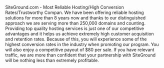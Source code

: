 SiteGround.com - Most Reliable Hosting/High Conversion Rates/Trustworthy Compan. We have been offering reliable hosting solutions for more than 8 years now and thanks to our distinguished approach we are serving more than 250,000 domains and counting. Providing top quality hosting services is just one of our competitive advantages and it helps us achieve extremely high customer acquisition and retention rates. Because of this, you will experience some of the highest conversion rates in the industry when promoting our program. You will also enjoy a competitive payout of $80 per sale. If you have relevant traffic, we are more than confident that your partnership with SiteGround will be nothing less than extremely profitable.
